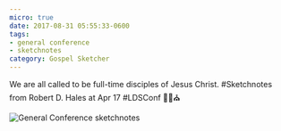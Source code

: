 ```yaml
---
micro: true
date: 2017-08-31 05:55:33-0600
tags:
- general conference
- sketchnotes
category: Gospel Sketcher
---
```


We are all called to be full-time disciples of Jesus Christ. #Sketchnotes from Robert D. Hales at Apr 17 #LDSConf ✍🏼⛪️

<img src="https://gospelsketcher.org/uploads/2018/780ba199cf.jpg" alt="General Conference sketchnotes" />
